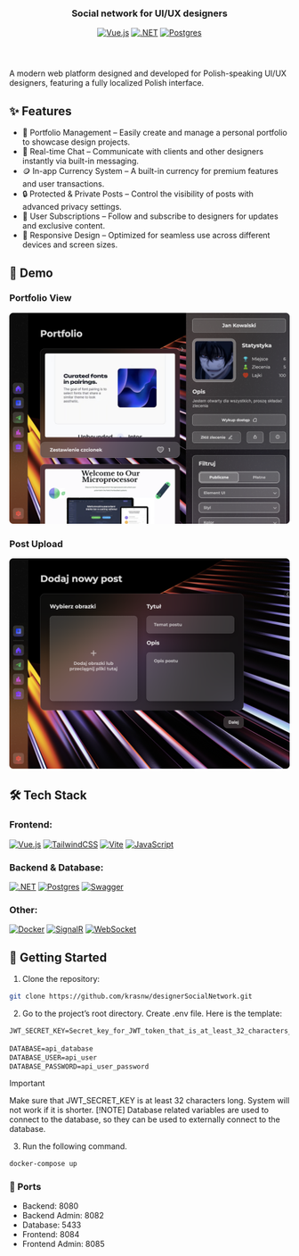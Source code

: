 <header align="center">
<h3>Social network for UI/UX designers</h3>
<p>

[![Vue.js](https://img.shields.io/badge/Vue.js-4FC08D?logo=vuedotjs&logoColor=fff)](#) [![.NET](https://img.shields.io/badge/Asp.NET%20Core-512BD4?logo=dotnet&logoColor=fff)](#) [![Postgres](https://img.shields.io/badge/Postgres-%23316192.svg?logo=postgresql&logoColor=white)](#)

</p>
</header>
A modern web platform designed and developed for Polish-speaking UI/UX designers, featuring a fully localized Polish interface.

## ✨ Features

- 📸 Portfolio Management – Easily create and manage a personal portfolio to showcase design projects.
- 💬 Real-time Chat – Communicate with clients and other designers instantly via built-in messaging.
- 🪙 In-app Currency System – A built-in currency for premium features and user transactions.
- 🔒 Protected & Private Posts – Control the visibility of posts with advanced privacy settings.
- 👥 User Subscriptions – Follow and subscribe to designers for updates and exclusive content.
- 📱 Responsive Design – Optimized for seamless use across different devices and screen sizes.

## 🎥 Demo

### Portfolio View

![Portfolio Demo](picturesForReadMe/portfolio-demo.png)

### Post Upload

![Upload Demo](picturesForReadMe/upload-demo.png)

<!--
### Chat Interface

![Chat Demo](picturesForReadMe/chat-demo.gif)
-->

## 🛠️ Tech Stack

### Frontend:

[![Vue.js](https://img.shields.io/badge/Vue.js-4FC08D?logo=vuedotjs&logoColor=fff)](#) [![TailwindCSS](https://img.shields.io/badge/Tailwind%20CSS-%2338B2AC.svg?logo=tailwind-css&logoColor=white)](#) [![Vite](https://img.shields.io/badge/Vite-646CFF?logo=vite&logoColor=fff)](#) [![JavaScript](https://img.shields.io/badge/JavaScript-F9A03C?logo=javascript&logoColor=fff)](#)

### Backend & Database:

[![.NET](https://img.shields.io/badge/.NET%20Core-512BD4?logo=dotnet&logoColor=fff)](#) [![Postgres](https://img.shields.io/badge/Postgres-%23316192.svg?logo=postgresql&logoColor=white)](#) [![Swagger](https://img.shields.io/badge/Swagger-%2385EA2D.svg?logo=swagger&logoColor=black)](#)

### Other:

[![Docker](https://img.shields.io/badge/Docker-2496ED?logo=docker&logoColor=fff)](#) [![SignalR](https://img.shields.io/badge/SignalR-6006A9?logo=microsoft&logoColor=fff)](#) [![WebSocket](https://img.shields.io/badge/WebSocket-4A154B?logo=websocket&logoColor=fff)](#)

## 🚀 Getting Started

1. Clone the repository:

```bash
git clone https://github.com/krasnw/designerSocialNetwork.git
```

2. Go to the project’s root directory. Create .env file. Here is the template:

```env
JWT_SECRET_KEY=Secret_key_for_JWT_token_that_is_at_least_32_characters_long

DATABASE=api_database
DATABASE_USER=api_user
DATABASE_PASSWORD=api_user_password
```

> [!IMPORTANT]
> Make sure that JWT_SECRET_KEY is at least 32 characters long. System will not work if it is shorter.
> [!NOTE]
> Database related variables are used to connect to the database, so they can be used to externally connect to the database.

3. Run the following command.

```bash
docker-compose up
```

### 🔌 Ports

- Backend: 8080
- Backend Admin: 8082
- Database: 5433
- Frontend: 8084
- Frontend Admin: 8085

